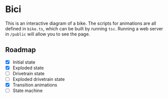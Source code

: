 # Bici

This is an interactive diagram of a bike. The scripts for animations are all defined in `bike.ts`, which can be built by running `tsc`. Running a web server in `/public` will allow you to see the page.

## Roadmap
* [x] Initial state
* [x] Exploded state
* [ ] Drivetrain state
* [ ] Exploded drivetrain state
* [x] Transition animations
* [ ] State machine
